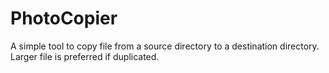 # PhotoCopier

A simple tool to copy file from a source directory to a destination directory. Larger file is preferred if duplicated.
